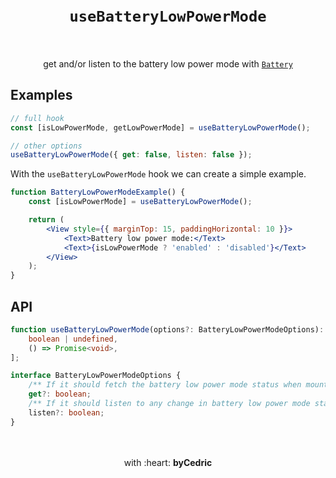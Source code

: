 <div align="center">
    <h1>
        <br />
        <code>useBatteryLowPowerMode</code>
        <br />
        <br />
    </h1>
    get and/or listen to the battery low power mode with <a href="https://docs.expo.io/versions/latest/sdk/battery/"><code>Battery</code></a>
    <br />
</div>

## Examples

```jsx
// full hook
const [isLowPowerMode, getLowPowerMode] = useBatteryLowPowerMode();

// other options
useBatteryLowPowerMode({ get: false, listen: false });
```

With the `useBatteryLowPowerMode` hook we can create a simple example.

```jsx
function BatteryLowPowerModeExample() {
    const [isLowPowerMode] = useBatteryLowPowerMode();

    return (
        <View style={{ marginTop: 15, paddingHorizontal: 10 }}>
            <Text>Battery low power mode:</Text>
            <Text>{isLowPowerMode ? 'enabled' : 'disabled'}</Text>
        </View>
    );
}
```

## API

```ts
function useBatteryLowPowerMode(options?: BatteryLowPowerModeOptions): [
    boolean | undefined,
    () => Promise<void>,
];

interface BatteryLowPowerModeOptions {
    /** If it should fetch the battery low power mode status when mounted, defaults to `true` */
    get?: boolean;
    /** If it should listen to any change in battery low power mode status, defaults to `true` */
    listen?: boolean;
}
```

<div align="center">
    <br />
    <br />
    with :heart: <strong>byCedric</strong>
    <br />
    <br />
</div>
